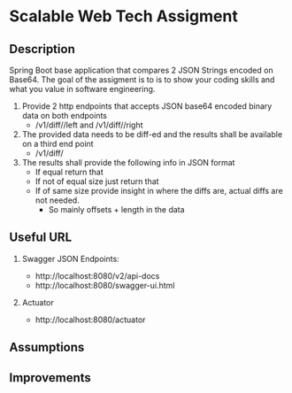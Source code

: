 Scalable Web Tech Assigment
===========================

Description
-----------

Spring Boot base application that compares 2 JSON Strings encoded on Base64. The goal of the assigment is to is to show 
your coding skills and what you value in software engineering.

1. Provide 2 http endpoints that accepts JSON base64 encoded binary data on both endpoints
    * <host>/v1/diff/<ID>/left and <host>/v1/diff/<ID>/right
2. The provided data needs to be diff-ed and the results shall be available on a third end point
    * <host>/v1/diff/<ID>
3. The results shall provide the following info in JSON format
    * If equal return that
    * If not of equal size just return that
    * If of same size provide insight in where the diffs are, actual diffs are not needed.
        * So mainly offsets + length in the data 

Useful URL
----------

1. Swagger JSON Endpoints:
    * http://localhost:8080/v2/api-docs
    * http://localhost:8080/swagger-ui.html

2. Actuator
    * http://localhost:8080/actuator


Assumptions
-----------


Improvements
------------
